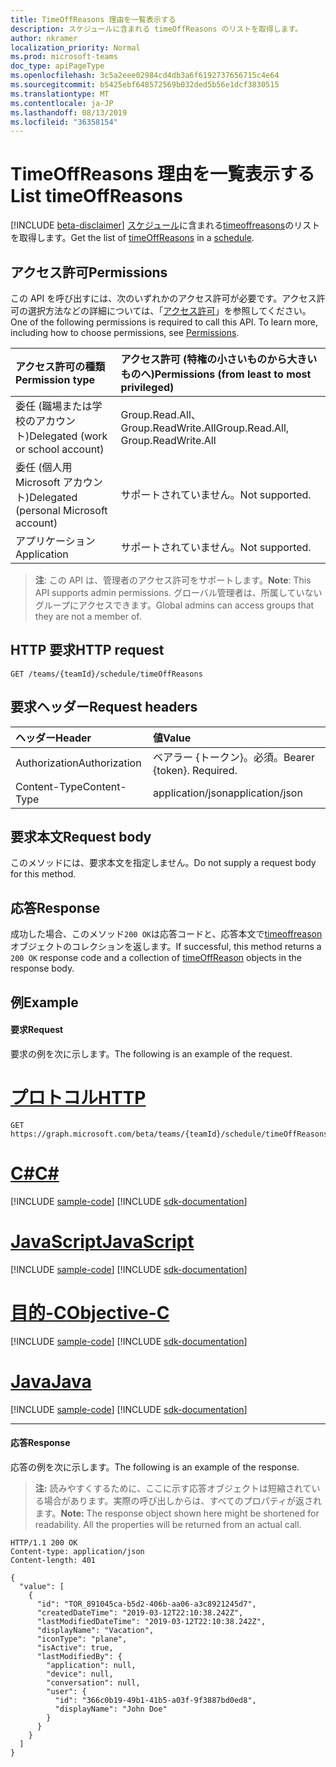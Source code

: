 ```yaml
---
title: TimeOffReasons 理由を一覧表示する
description: スケジュールに含まれる timeOffReasons のリストを取得します。
author: nkramer
localization_priority: Normal
ms.prod: microsoft-teams
doc_type: apiPageType
ms.openlocfilehash: 3c5a2eee02984cd4db3a6f6192737656715c4e64
ms.sourcegitcommit: b5425ebf648572569b032ded5b56e1dcf3830515
ms.translationtype: MT
ms.contentlocale: ja-JP
ms.lasthandoff: 08/13/2019
ms.locfileid: "36358154"
---
```

# <a name="list-timeoffreasons"></a><span data-ttu-id="34a81-103">TimeOffReasons 理由を一覧表示する</span><span class="sxs-lookup"><span data-stu-id="34a81-103">List timeOffReasons</span></span>

[!INCLUDE [beta-disclaimer](../../includes/beta-disclaimer.md)]
<span data-ttu-id="34a81-104">[スケジュール](../resources/schedule.md)に含まれる[timeoffreasons](../resources/timeoffreason.md)のリストを取得します。</span><span class="sxs-lookup"><span data-stu-id="34a81-104">Get the list of [timeOffReasons](../resources/timeoffreason.md) in a [schedule](../resources/schedule.md).</span></span>

## <a name="permissions"></a><span data-ttu-id="34a81-105">アクセス許可</span><span class="sxs-lookup"><span data-stu-id="34a81-105">Permissions</span></span>

<span data-ttu-id="34a81-p101">この API を呼び出すには、次のいずれかのアクセス許可が必要です。アクセス許可の選択方法などの詳細については、「[アクセス許可](/graph/permissions-reference)」を参照してください。</span><span class="sxs-lookup"><span data-stu-id="34a81-p101">One of the following permissions is required to call this API. To learn more, including how to choose permissions, see [Permissions](/graph/permissions-reference).</span></span>

|<span data-ttu-id="34a81-108">アクセス許可の種類</span><span class="sxs-lookup"><span data-stu-id="34a81-108">Permission type</span></span>      | <span data-ttu-id="34a81-109">アクセス許可 (特権の小さいものから大きいものへ)</span><span class="sxs-lookup"><span data-stu-id="34a81-109">Permissions (from least to most privileged)</span></span>              |
|:--------------------|:---------------------------------------------------------|
|<span data-ttu-id="34a81-110">委任 (職場または学校のアカウント)</span><span class="sxs-lookup"><span data-stu-id="34a81-110">Delegated (work or school account)</span></span> | <span data-ttu-id="34a81-111">Group.Read.All、Group.ReadWrite.All</span><span class="sxs-lookup"><span data-stu-id="34a81-111">Group.Read.All, Group.ReadWrite.All</span></span>    |
|<span data-ttu-id="34a81-112">委任 (個人用 Microsoft アカウント)</span><span class="sxs-lookup"><span data-stu-id="34a81-112">Delegated (personal Microsoft account)</span></span> | <span data-ttu-id="34a81-113">サポートされていません。</span><span class="sxs-lookup"><span data-stu-id="34a81-113">Not supported.</span></span>    |
|<span data-ttu-id="34a81-114">アプリケーション</span><span class="sxs-lookup"><span data-stu-id="34a81-114">Application</span></span> | <span data-ttu-id="34a81-115">サポートされていません。</span><span class="sxs-lookup"><span data-stu-id="34a81-115">Not supported.</span></span> |

> <span data-ttu-id="34a81-116">**注**: この API は、管理者のアクセス許可をサポートします。</span><span class="sxs-lookup"><span data-stu-id="34a81-116">**Note**: This API supports admin permissions.</span></span> <span data-ttu-id="34a81-117">グローバル管理者は、所属していないグループにアクセスできます。</span><span class="sxs-lookup"><span data-stu-id="34a81-117">Global admins can access groups that they are not a member of.</span></span>

## <a name="http-request"></a><span data-ttu-id="34a81-118">HTTP 要求</span><span class="sxs-lookup"><span data-stu-id="34a81-118">HTTP request</span></span>

<!-- { "blockType": "ignored" } -->

```http
GET /teams/{teamId}/schedule/timeOffReasons
```

## <a name="request-headers"></a><span data-ttu-id="34a81-119">要求ヘッダー</span><span class="sxs-lookup"><span data-stu-id="34a81-119">Request headers</span></span>

| <span data-ttu-id="34a81-120">ヘッダー</span><span class="sxs-lookup"><span data-stu-id="34a81-120">Header</span></span>       | <span data-ttu-id="34a81-121">値</span><span class="sxs-lookup"><span data-stu-id="34a81-121">Value</span></span> |
|:---------------|:--------|
| <span data-ttu-id="34a81-122">Authorization</span><span class="sxs-lookup"><span data-stu-id="34a81-122">Authorization</span></span>  | <span data-ttu-id="34a81-p103">ベアラー {トークン}。必須。</span><span class="sxs-lookup"><span data-stu-id="34a81-p103">Bearer {token}. Required.</span></span>  |
| <span data-ttu-id="34a81-125">Content-Type</span><span class="sxs-lookup"><span data-stu-id="34a81-125">Content-Type</span></span>  | <span data-ttu-id="34a81-126">application/json</span><span class="sxs-lookup"><span data-stu-id="34a81-126">application/json</span></span>  |

## <a name="request-body"></a><span data-ttu-id="34a81-127">要求本文</span><span class="sxs-lookup"><span data-stu-id="34a81-127">Request body</span></span>
<span data-ttu-id="34a81-128">このメソッドには、要求本文を指定しません。</span><span class="sxs-lookup"><span data-stu-id="34a81-128">Do not supply a request body for this method.</span></span>

## <a name="response"></a><span data-ttu-id="34a81-129">応答</span><span class="sxs-lookup"><span data-stu-id="34a81-129">Response</span></span>

<span data-ttu-id="34a81-130">成功した場合、このメソッド`200 OK`は応答コードと、応答本文で[timeoffreason](../resources/timeoffreason.md)オブジェクトのコレクションを返します。</span><span class="sxs-lookup"><span data-stu-id="34a81-130">If successful, this method returns a `200 OK` response code and a collection of [timeOffReason](../resources/timeoffreason.md) objects in the response body.</span></span>

## <a name="example"></a><span data-ttu-id="34a81-131">例</span><span class="sxs-lookup"><span data-stu-id="34a81-131">Example</span></span>

#### <a name="request"></a><span data-ttu-id="34a81-132">要求</span><span class="sxs-lookup"><span data-stu-id="34a81-132">Request</span></span>

<span data-ttu-id="34a81-133">要求の例を次に示します。</span><span class="sxs-lookup"><span data-stu-id="34a81-133">The following is an example of the request.</span></span>

# <a name="httptabhttp"></a>[<span data-ttu-id="34a81-134">プロトコル</span><span class="sxs-lookup"><span data-stu-id="34a81-134">HTTP</span></span>](#tab/http)
<!-- {
  "blockType": "request",
  "name": "schedule-list-timeoffreasons"
}-->
```http
GET https://graph.microsoft.com/beta/teams/{teamId}/schedule/timeOffReasons
```
# <a name="ctabcsharp"></a>[<span data-ttu-id="34a81-135">C#</span><span class="sxs-lookup"><span data-stu-id="34a81-135">C#</span></span>](#tab/csharp)
[!INCLUDE [sample-code](../includes/snippets/csharp/schedule-list-timeoffreasons-csharp-snippets.md)]
[!INCLUDE [sdk-documentation](../includes/snippets/snippets-sdk-documentation-link.md)]

# <a name="javascripttabjavascript"></a>[<span data-ttu-id="34a81-136">JavaScript</span><span class="sxs-lookup"><span data-stu-id="34a81-136">JavaScript</span></span>](#tab/javascript)
[!INCLUDE [sample-code](../includes/snippets/javascript/schedule-list-timeoffreasons-javascript-snippets.md)]
[!INCLUDE [sdk-documentation](../includes/snippets/snippets-sdk-documentation-link.md)]

# <a name="objective-ctabobjc"></a>[<span data-ttu-id="34a81-137">目的-C</span><span class="sxs-lookup"><span data-stu-id="34a81-137">Objective-C</span></span>](#tab/objc)
[!INCLUDE [sample-code](../includes/snippets/objc/schedule-list-timeoffreasons-objc-snippets.md)]
[!INCLUDE [sdk-documentation](../includes/snippets/snippets-sdk-documentation-link.md)]

# <a name="javatabjava"></a>[<span data-ttu-id="34a81-138">Java</span><span class="sxs-lookup"><span data-stu-id="34a81-138">Java</span></span>](#tab/java)
[!INCLUDE [sample-code](../includes/snippets/java/schedule-list-timeoffreasons-java-snippets.md)]
[!INCLUDE [sdk-documentation](../includes/snippets/snippets-sdk-documentation-link.md)]

---


#### <a name="response"></a><span data-ttu-id="34a81-139">応答</span><span class="sxs-lookup"><span data-stu-id="34a81-139">Response</span></span>

<span data-ttu-id="34a81-140">応答の例を次に示します。</span><span class="sxs-lookup"><span data-stu-id="34a81-140">The following is an example of the response.</span></span> 

><span data-ttu-id="34a81-p104">**注:** 読みやすくするために、ここに示す応答オブジェクトは短縮されている場合があります。実際の呼び出しからは、すべてのプロパティが返されます。</span><span class="sxs-lookup"><span data-stu-id="34a81-p104">**Note:** The response object shown here might be shortened for readability. All the properties will be returned from an actual call.</span></span>
<!-- {
  "blockType": "response",
  "truncated": true,
  "@odata.type": "microsoft.graph.timeOffReason",
  "isCollection": true
} -->

```http
HTTP/1.1 200 OK
Content-type: application/json
Content-length: 401

{
  "value": [
    {
      "id": "TOR_891045ca-b5d2-406b-aa06-a3c8921245d7",
      "createdDateTime": "2019-03-12T22:10:38.242Z",
      "lastModifiedDateTime": "2019-03-12T22:10:38.242Z",
      "displayName": "Vacation",
      "iconType": "plane",
      "isActive": true,
      "lastModifiedBy": {
        "application": null,
        "device": null,
        "conversation": null,
        "user": {
          "id": "366c0b19-49b1-41b5-a03f-9f3887bd0ed8",
          "displayName": "John Doe"
        }
      }
    }
  ]
}
```

<!-- uuid: 8fcb5dbc-d5aa-4681-8e31-b001d5168d79
2015-10-25 14:57:30 UTC -->
<!--
{
  "type": "#page.annotation",
  "description": "Get the list of timeOffReason in this schedule",
  "keywords": "",
  "section": "documentation",
  "tocPath": "",
  "suppressions": [
  ]
}
-->
